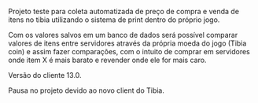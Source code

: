 Projeto teste para coleta automatizada de preço de compra e venda de itens no tibia utilizando o sistema de print dentro do próprio jogo.

Com os valores salvos em um banco de dados será possível comparar valores de itens entre servidores através da própria moeda do jogo (Tibia coin) 
e assim fazer comparações, com o intuito de comprar em servidores onde item X é mais barato e revender onde ele for mais caro.

Versão do cliente 13.0.

Pausa no projeto devido ao novo client do Tibia.